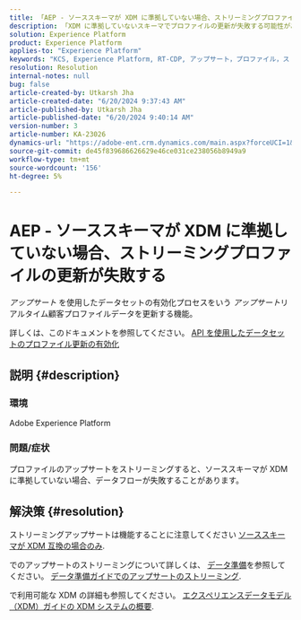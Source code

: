 ```yaml
---
title: 「AEP - ソーススキーマが XDM に準拠していない場合、ストリーミングプロファイルの更新が失敗する」
description: 「XDM に準拠していないスキーマでプロファイルの更新が失敗する可能性があるのはなぜですか？」
solution: Experience Platform
product: Experience Platform
applies-to: "Experience Platform"
keywords: "KCS, Experience Platform, RT-CDP, アップサート，プロファイル，ストリーミング，XDM, スキーマ"
resolution: Resolution
internal-notes: null
bug: false
article-created-by: Utkarsh Jha
article-created-date: "6/20/2024 9:37:43 AM"
article-published-by: Utkarsh Jha
article-published-date: "6/20/2024 9:40:14 AM"
version-number: 3
article-number: KA-23026
dynamics-url: "https://adobe-ent.crm.dynamics.com/main.aspx?forceUCI=1&pagetype=entityrecord&etn=knowledgearticle&id=36d1a9b9-e82e-ef11-840a-00224809e160"
source-git-commit: de45f839686626629e46ce031ce238056b8949a9
workflow-type: tm+mt
source-wordcount: '156'
ht-degree: 5%

---
```


# AEP - ソーススキーマが XDM に準拠していない場合、ストリーミングプロファイルの更新が失敗する


*アップサート* を使用したデータセットの有効化プロセスをいう *アップサート*&#x200B;リアルタイム顧客プロファイルデータを更新する機能。

詳しくは、このドキュメントを参照してください。 [API を使用したデータセットのプロファイル更新の有効化](https://experienceleague.adobe.com/docs/experience-platform/catalog/datasets/enable-upsert.html)

## 説明 {#description}


### 環境

Adobe Experience Platform

### 問題/症状

プロファイルのアップサートをストリーミングすると、ソーススキーマが XDM に準拠していない場合、データフローが失敗することがあります。


## 解決策 {#resolution}


ストリーミングアップサートは機能することに注意してください <u>ソーススキーマが XDM 互換の場合のみ</u>.

でのアップサートのストリーミングについて詳しくは、 [データ準備](https://experienceleague.adobe.com/docs/experience-platform/data-prep/home.html?lang=ja)を参照してください。 [データ準備ガイドでのアップサートのストリーミング](https://experienceleague.adobe.com/docs/experience-platform/data-prep/upserts.html).

で利用可能な XDM の詳細も参照してください。 [エクスペリエンスデータモデル（XDM）ガイドの XDM システムの概要](https://experienceleague.adobe.com/docs/experience-platform/xdm/home.html?lang=ja).
